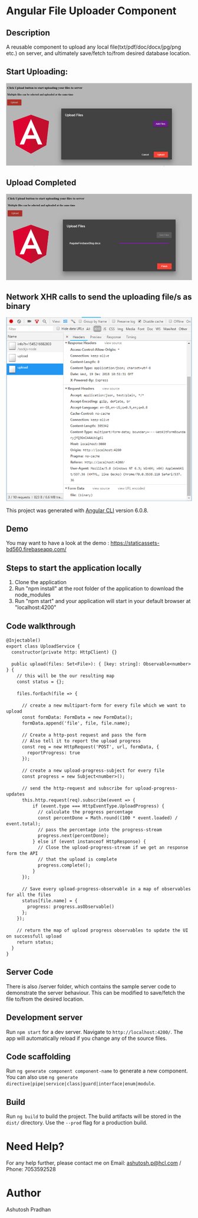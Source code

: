 # Angular File Uploader Component

## Description
A reusable component to upload any local file(txt/pdf/doc/docx/jpg/png etc.) on server, and ultimately save/fetch to/from desired database location.

## Start Uploading:
![alt text](https://github.com/AshuHCL/angular-file-upload-component/blob/master/assets/startUploading.PNG)

## Upload Completed
![alt text](https://github.com/AshuHCL/angular-file-upload-component/blob/master/assets/endUploading.PNG)

## Network XHR calls to send the uploading file/s as binary
![alt text](https://github.com/AshuHCL/angular-file-upload-component/blob/master/assets/NetworkRequest.PNG)

This project was generated with [Angular CLI](https://github.com/angular/angular-cli) version 6.0.8.

## Demo
You may want to have a look at the demo : https://staticassets-bd560.firebaseapp.com/

## Steps to start the application locally
1. Clone the application
2. Run "npm install" at the root folder of the application to download the node_modules
3. Run "npm start" and your application will start in your default browser at "localhost:4200"

## Code walkthrough
```
@Injectable()
export class UploadService {
  constructor(private http: HttpClient) {}

  public upload(files: Set<File>): { [key: string]: Observable<number> } {
    // this will be the our resulting map
    const status = {};

    files.forEach(file => {
      
      // create a new multipart-form for every file which we want to upload
      const formData: FormData = new FormData();
      formData.append('file', file, file.name);

      // Create a http-post request and pass the form
      // Also tell it to report the upload progress
      const req = new HttpRequest('POST', url, formData, {
        reportProgress: true
      });

      // create a new upload-progress-subject for every file
      const progress = new Subject<number>();

      // send the http-request and subscribe for upload-progress-updates
      this.http.request(req).subscribe(event => {
          if (event.type === HttpEventType.UploadProgress) {
            // calculate the progress percentage
            const percentDone = Math.round((100 * event.loaded) / event.total);
            // pass the percentage into the progress-stream
            progress.next(percentDone);
          } else if (event instanceof HttpResponse) {
            // Close the upload-progress-stream if we get an response form the API
            // that the upload is complete
            progress.complete();
          }
      });

      // Save every upload-progress-observable in a map of observables for all the files
      status[file.name] = {
        progress: progress.asObservable()
      };
    });

    // return the map of upload progress observables to update the UI on successfull upload
    return status;
  }
}
```
## Server Code
There is also /server folder, which contains the sample server code to demonstrate the server behaviour. This can be modified to save/fetch the file to/from the desired location.

## Development server
Run `npm start` for a dev server. Navigate to `http://localhost:4200/`. The app will automatically reload if you change any of the source files.

## Code scaffolding
Run `ng generate component component-name` to generate a new component. You can also use `ng generate directive|pipe|service|class|guard|interface|enum|module`.

## Build
Run `ng build` to build the project. The build artifacts will be stored in the `dist/` directory. Use the `--prod` flag for a production build.

# Need Help?
For any help further, please contact me on Email: ashutosh.p@hcl.com / Phone: 7053592528

# Author
Ashutosh Pradhan

